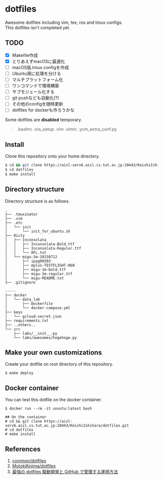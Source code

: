 # dotfiles
Awesome dotfiles including vim, tex, ros and tmux configs.  
This dotfiles isn't completed yet. 

## TODO
- [x] Makefile作成
- [x] とりあえずmacOSに最適化
- [ ] macOS版.tmux.configを作成
- [ ] Ubuntu用に処理を分ける
- [ ] マルチプラットフォーム化
- [ ] ワンコマンドで環境構築
- [ ] サブモジュール化する
- [ ] git pushなども自動化(?)
- [ ] その他のconfigを随時更新
- [ ] dotfiles for dockerも作ろうかな

Some dotfiles are **disabled** temporary.  
> .bashrc .ros_setup .vim .vimrc .ycm_extra_conf.py

## Install
Clone this repository onto your home directory.
```bash
$ cd && git clone https://aisl-serv6.aisl.cs.tut.ac.jp:20443/KeishiIshihara/dotfiles.git
$ cd dotfiles
$ make install
```

## Directory structure
Directory structure is as follows.

```
.
├── .tmuxinator
├── .vim
├── .etc
│   └── init
│       └── init_for_ubuntu.sh
├── Ricty
│   ├── Inconsolata
│   │   ├── Inconsolata-Bold.ttf
│   │   ├── Inconsolata-Regular.ttf
│   │   └── OFL.txt
│   └── migu-1m-20150712
│       ├── ipag00303
│       ├── mplus-TESTFLIGHT-060
│       ├── migu-1m-bold.ttf
│       ├── migu-1m-regular.ttf
│       └── migu-README.txt
├── .gitignore

-----
├── docker
│   └── data_lab
│       ├── Dockerfile
│       └── docker-compose.yml
├── keys
│   └── gcloud-secret.json
├── requirements.txt
├── ..others..
└── src
    ├── labs/__init__.py
    └── labs/awesomes/hogehoge.py
```

## Make your own customizations
Create your dotfile on root directory of this repository.
```
$ make deploy
```

## Docker container
You can test this dotfile on the docker container.
```
$ docker run --rm -it ununtu:latest bash

## On the container
# cd && git clone https://aisl-serv6.aisl.cs.tut.ac.jp:20443/KeishiIshihara/dotfiles.git
# cd dotfiles
# make install
```


## References

1. [common/dotfiles](https://aisl-serv6.aisl.cs.tut.ac.jp:20443/common/dotfiles)
2. [MotokiKojima/dotfiles](https://aisl-serv6.aisl.cs.tut.ac.jp:20443/MotokiKojima/dotfiles)
3. [最強の dotfiles 駆動開発と GitHub で管理する運用方法](https://qiita.com/b4b4r07/items/b70178e021bef12cd4a2)
